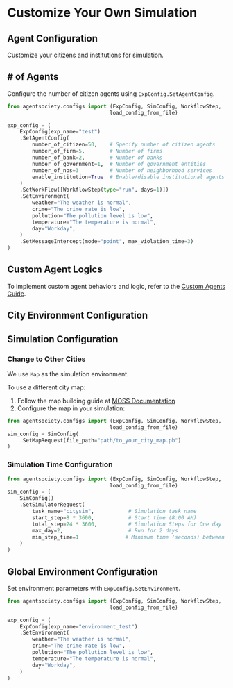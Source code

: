 # Customize Your Own Simulation

## Agent Configuration

Customize your citizens and institutions for simulation.

## # of Agents
Configure the number of citizen agents using `ExpConfig.SetAgentConfig`.

```python
from agentsociety.configs import (ExpConfig, SimConfig, WorkflowStep,
                                 load_config_from_file)

exp_config = (
    ExpConfig(exp_name="test")
    .SetAgentConfig(
        number_of_citizen=50,    # Specify number of citizen agents
        number_of_firm=5,        # Number of firms
        number_of_bank=2,        # Number of banks 
        number_of_government=1,  # Number of government entities
        number_of_nbs=3          # Number of neighborhood services
        enable_institution=True  # Enable/disable institutional agents
    )
    .SetWorkFlow([WorkflowStep(type="run", days=1)])
    .SetEnvironment(
        weather="The weather is normal",
        crime="The crime rate is low",
        pollution="The pollution level is low",
        temperature="The temperature is normal",
        day="Workday",
    )
    .SetMessageIntercept(mode="point", max_violation_time=3)
)
```

## Custom Agent Logics

To implement custom agent behaviors and logic, refer to the [Custom Agents Guide](02-custom-agents.md#customizing-the-agent-logic).

## City Environment Configuration

## Simulation Configuration

### Change to Other Cities

We use `Map` as the simulation environment.

To use a different city map:
1. Follow the map building guide at [MOSS Documentation](https://python-moss.readthedocs.io/en/latest/02-quick-start/index.html)
2. Configure the map in your simulation:

```python
from agentsociety.configs import (ExpConfig, SimConfig, WorkflowStep,
                                 load_config_from_file)
sim_config = SimConfig(
    .SetMapRequest(file_path="path/to_your_city_map.pb")
)
```

### Simulation Time Configuration

```python
from agentsociety.configs import (ExpConfig, SimConfig, WorkflowStep,
                                 load_config_from_file)
sim_config = (
    SimConfig()
    .SetSimulatorRequest(
        task_name="citysim",           # Simulation task name
        start_step=8 * 3600,           # Start time (8:00 AM)
        total_step=24 * 3600,          # Simulation Steps for One day
        max_day=2,                     # Run for 2 days
        min_step_time=1               # Minimum time (seconds) between steps
    ) 
)
```

## Global Environment Configuration

Set environment parameters with `ExpConfig.SetEnvironment`.

```python
from agentsociety.configs import (ExpConfig, SimConfig, WorkflowStep,
                                 load_config_from_file)

exp_config = (
    ExpConfig(exp_name="environment_test")
    .SetEnvironment(
        weather="The weather is normal",
        crime="The crime rate is low",
        pollution="The pollution level is low",
        temperature="The temperature is normal",
        day="Workday",
    )
)
```
